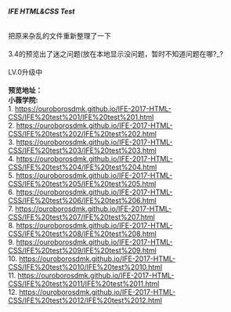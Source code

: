 <strong><em>IFE HTML&CSS Test</em></strong>

<br />把原来杂乱的文件重新整理了一下
<br />
<br />3.4的预览出了迷之问题(放在本地显示没问题，暂时不知道问题在哪?_?
<br />
<br />LV.0升级中
<br />
<br /><b>预览地址：</b>
<br /><b>小薇学院:</b>
<br />1. https://ouroborosdmk.github.io/IFE-2017-HTML-CSS/IFE%20test%201/IFE%20test%201.html
<br />2. https://ouroborosdmk.github.io/IFE-2017-HTML-CSS/IFE%20test%202/IFE%20test%202.html
<br />3. https://ouroborosdmk.github.io/IFE-2017-HTML-CSS/IFE%20test%203/IFE%20test%203.html
<br />4. https://ouroborosdmk.github.io/IFE-2017-HTML-CSS/IFE%20test%204/IFE%20test%204.html
<br />5. https://ouroborosdmk.github.io/IFE-2017-HTML-CSS/IFE%20test%205/IFE%20test%205.html
<br />6. https://ouroborosdmk.github.io/IFE-2017-HTML-CSS/IFE%20test%206/IFE%20test%206.html
<br />7. https://ouroborosdmk.github.io/IFE-2017-HTML-CSS/IFE%20test%207/IFE%20test%207.html
<br />8. https://ouroborosdmk.github.io/IFE-2017-HTML-CSS/IFE%20test%208/IFE%20test%208.html
<br />9. https://ouroborosdmk.github.io/IFE-2017-HTML-CSS/IFE%20test%209/IFE%20test%209.html
<br />10. https://ouroborosdmk.github.io/IFE-2017-HTML-CSS/IFE%20test%2010/IFE%20test%2010.html
<br />11. https://ouroborosdmk.github.io/IFE-2017-HTML-CSS/IFE%20test%2011/IFE%20test%2011.html
<br />12. https://ouroborosdmk.github.io/IFE-2017-HTML-CSS/IFE%20test%2012/IFE%20test%2012.html
